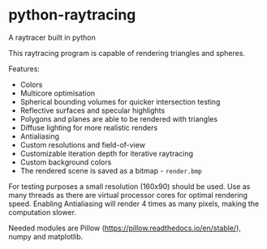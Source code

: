 # python-raytracing
A raytracer built in python

This raytracing program is capable of rendering triangles and spheres.

Features:
* Colors
* Multicore optimisation
* Spherical bounding volumes for quicker intersection testing
* Reflective surfaces and specular highlights
* Polygons and planes are able to be rendered with triangles
* Diffuse lighting for more realistic renders
* Antialiasing
* Custom resolutions and field-of-view
* Customizable iteration depth for iterative raytracing
* Custom background colors
* The rendered scene is saved as a bitmap - `render.bmp`

For testing purposes a small resolution (160x90) should be used. Use as many threads as there are virtual processor cores for optimal rendering speed. Enabling Antialiasing will render 4 times as many pixels, making the computation slower.


Needed modules are Pillow (https://pillow.readthedocs.io/en/stable/), numpy and matplotlib.
